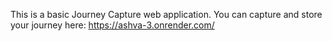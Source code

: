 This is a basic Journey Capture web application. You can capture and store your journey here: https://ashva-3.onrender.com/
